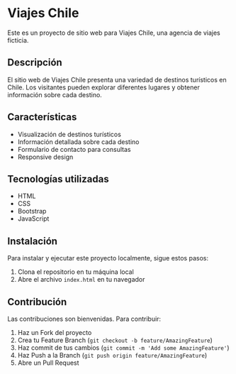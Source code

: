 # Viajes Chile

Este es un proyecto de sitio web para Viajes Chile, una agencia de viajes ficticia.

## Descripción

El sitio web de Viajes Chile presenta una variedad de destinos turísticos en Chile. Los visitantes pueden explorar diferentes lugares y obtener información sobre cada destino.

## Características

- Visualización de destinos turísticos
- Información detallada sobre cada destino
- Formulario de contacto para consultas
- Responsive design

## Tecnologías utilizadas

- HTML
- CSS
- Bootstrap
- JavaScript

## Instalación

Para instalar y ejecutar este proyecto localmente, sigue estos pasos:

1. Clona el repositorio en tu máquina local
2. Abre el archivo `index.html` en tu navegador

## Contribución

Las contribuciones son bienvenidas. Para contribuir:

1. Haz un Fork del proyecto
2. Crea tu Feature Branch (`git checkout -b feature/AmazingFeature`)
3. Haz commit de tus cambios (`git commit -m 'Add some AmazingFeature'`)
4. Haz Push a la Branch (`git push origin feature/AmazingFeature`)
5. Abre un Pull Request

